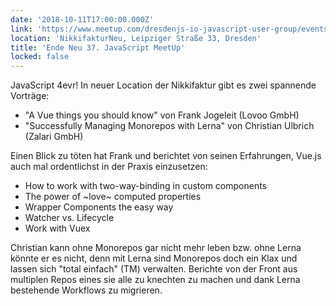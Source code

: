 ```yaml
---
date: '2018-10-11T17:00:00.000Z'
link: 'https://www.meetup.com/dresdenjs-io-javascript-user-group/events/xjdvpnyxnbpb/'
location: 'NikkifakturNeu, Leipziger Straße 33, Dresden'
title: 'Ende Neu 37. JavaScript MeetUp'
locked: false
---
```

JavaScript 4evr! In neuer Location der Nikkifaktur gibt es zwei spannende Vorträge:  
* "A Vue things you should know" von Frank Jogeleit (Lovoo GmbH)  
* "Successfully Managing Monorepos with Lerna" von Christian Ulbrich (Zalari GmbH)

Einen Blick zu töten hat Frank und berichtet von seinen Erfahrungen, Vue.js auch mal ordentlichst in der Praxis einzusetzen:  
* How to work with two-way-binding in custom components  
* The power of \~love\~ computed properties  
* Wrapper Components the easy way  
* Watcher vs. Lifecycle  
* Work with Vuex

Christian kann ohne Monorepos gar nicht mehr leben bzw. ohne Lerna könnte er es nicht, denn mit Lerna sind Monorepos doch ein Klax und lassen sich "total einfach" (TM) verwalten. Berichte von der Front aus multiplen Repos eines sie alle zu knechten zu machen und dank Lerna bestehende Workflows zu migrieren.
